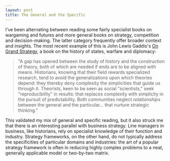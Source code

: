 ```yaml
---
layout: post
title: The General and the Specific
---
```


I've been alternating between reading some fairly specialist books on wargaming and futures and more general books on strategy, competition and decision-making. The latter category frequently offer broader context and insights. The most recent example of this is John Lewis Gaddis's [On Grand Strategy](https://amzn.to/2QWDngd), a book on the history of states, warfare and diplomacy:

> "A gap has opened between the study of history and the construction of theory, both of which are needed if ends are to be aligned with means. Historians, knowing that their field rewards specialized research, tend to avoid the generalizations upon which theories depend: they thereby deny complexity the simplicities that guide us through it. Theorists, keen to be seen as social "scientists," seek "reproducibility" in results: that replaces complexity with simplicity in the pursuit of predictability. Both communities neglect *relationships* between the general and the particular... that nurture strategic thinking."

This validated my mix of general and specific reading, but it also struck me that there is an interesting parallel with business strategy. Line managers in business, like historians, rely on specialist knowledge of their function and industry. Strategy frameworks, on the other hand, do not typically address the specificities of particular domains and industries: the art of a popular strategy framework is often in reducing highly complex problems to a neat, generally applicable model or two-by-two matrix. 
